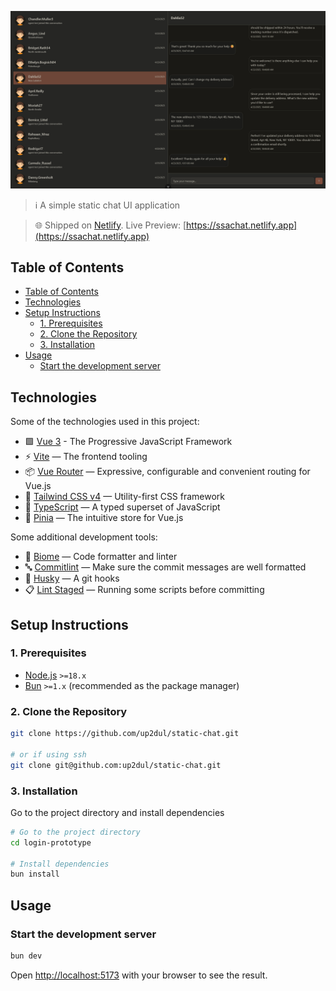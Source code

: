 ![App screenshot](/public/screenshot.png)

> ℹ️ A simple static chat UI application

> 🌐 Shipped on [Netlify](https://netlify.com). Live Preview: [https://ssachat.netlify.app](https://ssachat.netlify.app)

## Table of Contents

- [Table of Contents](#table-of-contents)
- [Technologies](#technologies)
- [Setup Instructions](#setup-instructions)
  - [1. Prerequisites](#1-prerequisites)
  - [2. Clone the Repository](#2-clone-the-repository)
  - [3. Installation](#3-installation)
- [Usage](#usage)
  - [Start the development server](#start-the-development-server)

## Technologies

Some of the technologies used in this project:
- 🟩 [Vue 3](https://vuejs.org) - The Progressive JavaScript Framework 
- ⚡ [Vite](https://vitejs.dev) — The frontend tooling
- 📦 [Vue Router](https://router.vuejs.org) — Expressive, configurable and convenient routing for Vue.js
- 💨 [Tailwind CSS v4](https://tailwindcss.com) — Utility-first CSS framework
- 🔷 [TypeScript](https://typescriptlang.org) — A typed superset of JavaScript
- 🍍 [Pinia](https://pinia.vuejs.org/) — The intuitive store for Vue.js

Some additional development tools:
- 📝 [Biome](https://biomejs.dev) — Code formatter and linter
- 🔤 [Commitlint](https://commitlint.js.org) — Make sure the commit messages are well formatted
- 🐶 [Husky](https://typicode.github.io/husky) — A git hooks
- 📋 [Lint Staged](https://github.com/lint-staged/lint-staged) — Running some scripts before committing

## Setup Instructions

### 1. Prerequisites

- [Node.js](https://nodejs.org) `>=18.x`
- [Bun](https://bun.com) `>=1.x` (recommended as the package manager)

### 2. Clone the Repository

```bash
git clone https://github.com/up2dul/static-chat.git

# or if using ssh
git clone git@github.com:up2dul/static-chat.git
```

### 3. Installation

Go to the project directory and install dependencies
```bash
# Go to the project directory
cd login-prototype

# Install dependencies
bun install
```

## Usage

### Start the development server

```bash
bun dev
```

Open [http://localhost:5173](http://localhost:5173) with your browser to see the result.
